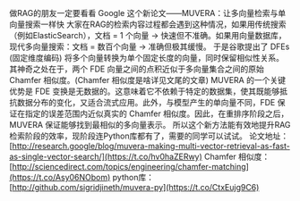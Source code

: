 做RAG的朋友一定要看看 Google 这个新论文——MUVERA：让多向量检索与单向量搜索一样快 大家在RAG的检索内容过程都会遇到这种情况，如果用传统搜索（例如ElasticSearch），文档 = 1 个向量 → 快速但不准确。如果用向量数据库，现代多向量搜索：文档 = 数百个向量 → 准确但极其缓慢。 于是谷歌提出了 DFEs (固定维度编码) 将多个向量转换为单个固定长度的向量，同时保留相似性关系。其神奇之处在于，两个 FDE 向量之间的点积近似于多向量集合之间的原始 Chamfer 相似度。(Chamfer 相似度是啥详见文尾的文章) MUVERA 的一个关键优势是 FDE 变换是无数据的。这意味着它不依赖于特定的数据集，使其既能够抵抗数据分布的变化，又适合流式应用。此外，与模型产生的单向量不同，FDE 保证在指定的误差范围内近似真实的 Chamfer 相似度。因此，在重排序阶段之后，MUVERA 保证能够找到最相似的多向量表示。 所以这个新方法能有效地提升RAG检索阶段的效率，现阶段连Python库都有了，需要的同学可以试试。 
论文地址：[http://research.google/blog/muvera-making-multi-vector-retrieval-as-fast-as-single-vector-search/](https://t.co/hv0haZERwy) 
Chamfer 相似度：[http://sciencedirect.com/topics/engineering/chamfer-matching](https://t.co/Asy06NObom) 
python库：[http://github.com/sigridjineth/muvera-py](https://t.co/CtxEujg9C6)